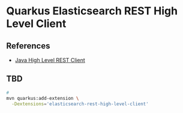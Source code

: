 # Quarkus Elasticsearch REST High Level Client

## References

- [Java High Level REST Client](https://www.elastic.co/guide/en/elasticsearch/client/java-rest/current/java-rest-high.html)

## TBD

```sh
#
mvn quarkus:add-extension \
  -Dextensions='elasticsearch-rest-high-level-client'
```
